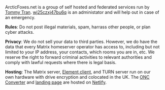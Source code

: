 ArcticFoxes.net is a group of self hosted and federated services run by [Tommy Tran](https://tommytran.io). [wj25czxj47bu6q](https://github.com/wj25czxj47bu6q) is an administator and will help out in case of an emergency.

**Rules**: Do not post illegal materials, spam, harrass other people, or plan cyber attacks.

**Privacy**: We do not sell your data to third parties. However, we do have the data that every Matrix homeserver operator has access to, including but not limited to your IP address, your contacts, which rooms you are in, etc. We reserve the right to forward criminal activities to relevant authorities and comply with lawful requests where there is legal basis.

**Hosting**: The Matrix server, [Element client](https://element.arcticfoxes.net), and TURN server run on our own hardware with drive encryption and colocated in the UK. The [ONC Converter](https://onc.arcticfoxes.net) and [landing page](https://arcticfoxes.net) are hosted on [Netlify](https://netlify.app).
